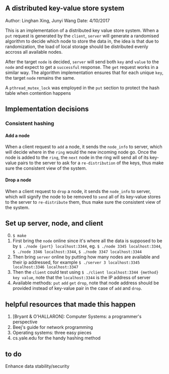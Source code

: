 ## A distributed key-value store system
Author: Linghan Xing, Junyi Wang
Date: 4/10/2017 

This is an implementation of a distributed key value store system. 
When a `put` request is generated by the `client`, `server` will generate a 
randomised algorithm to decide which node to store the data in, the idea is 
that due to randomization, the load of local storage should be distributed 
evenly accross all available nodes. 

After the target `node` is decided, `server` will send both `key` and `value` 
to the `node` and expect to get a `successful` response. 
The `get` request works in a similar way. The algorithm implementation ensures 
that for each unique `key`, the target `node` remains the same.

A `pthread_mutex_lock` was employed in the `put` section to protect the hash 
table when contention happens

## Implementation decisions

### Consistent hashing

#### Add a node
When a client request to `add` a node, it sends the `node_info` to server, which
will decide where in the `ring` would the new incoming node go. Once the node is
added to the `ring`, the `next` node in the ring will send all of its key-value
pairs to the server to ask for a `re-distribution` of the keys, thus make sure 
the consistent view of the system.

#### Drop a node

When a client request to `drop` a node, it sends the `node_info` to server, which
will signify the node to be removed to `send` all of its key-value stores to the
server to `re-distribute` them, thus make sure the consistent view of the system.

## Set up server, node, and client

0. `$ make`
1. First bring the `node` online since it's where all the data is supposed to 
be by `$ ./node {port} localhost:3344`, eg. `$ ./node 3345 localhost:3344`, 
`$ ./node 3346 localhost:3344`, `$ ./node 3347 localhost:3344`
2. Then bring `server` online by putting how many nodes are available and 
their ip addressed, for example `$ ./server 3 localhost:3345 
localhost:3346 localhost:3347`
3. Then the `client` could test using `$ ./client localhost:3344 {method} key value`, 
note that the `localhost:3344` is the IP address of server
4. Available methods: `put` `add` `get` `drop`, note that node address should be 
provided instead of key-value pair in the case of `add` and `drop`.

## helpful resources that made this happen
1. [Bryant & O'HALLARON]: Computer Systems: a programmer's perspective
2. Beej's guide for network programming
3. Operating systems: three easy pieces
4. cs.yale.edu for the handy hashing method

## to do
Enhance data stability/security

